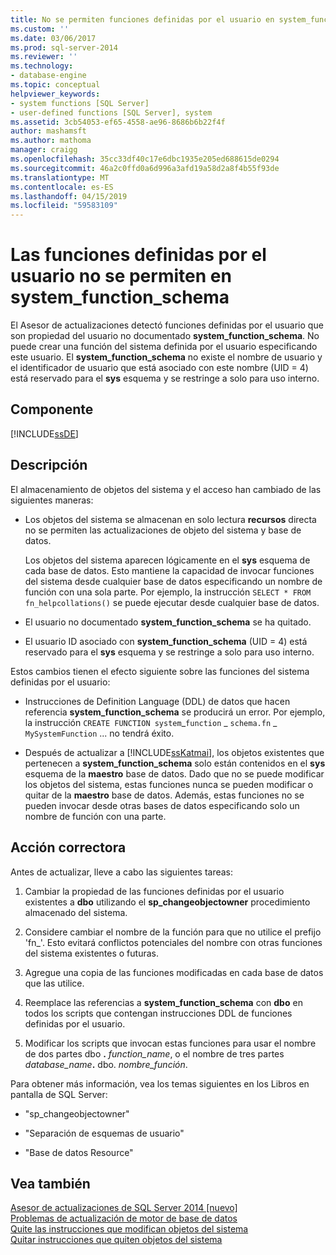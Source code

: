 ```yaml
---
title: No se permiten funciones definidas por el usuario en system_function_schema | Microsoft Docs
ms.custom: ''
ms.date: 03/06/2017
ms.prod: sql-server-2014
ms.reviewer: ''
ms.technology:
- database-engine
ms.topic: conceptual
helpviewer_keywords:
- system functions [SQL Server]
- user-defined functions [SQL Server], system
ms.assetid: 3cb54053-ef65-4558-ae96-8686b6b22f4f
author: mashamsft
ms.author: mathoma
manager: craigg
ms.openlocfilehash: 35cc33df40c17e6dbc1935e205ed688615de0294
ms.sourcegitcommit: 46a2c0ffd0a6d996a3afd19a58d2a8f4b55f93de
ms.translationtype: MT
ms.contentlocale: es-ES
ms.lasthandoff: 04/15/2019
ms.locfileid: "59583109"
---
```

# <a name="user-defined-functions-are-not-allowed-in-systemfunctionschema"></a>Las funciones definidas por el usuario no se permiten en system_function_schema
  El Asesor de actualizaciones detectó funciones definidas por el usuario que son propiedad del usuario no documentado **system_function_schema**. No puede crear una función del sistema definida por el usuario especificando este usuario. El **system_function_schema** no existe el nombre de usuario y el identificador de usuario que está asociado con este nombre (UID = 4) está reservado para el **sys** esquema y se restringe a solo para uso interno.  
  
## <a name="component"></a>Componente  
 [!INCLUDE[ssDE](../../includes/ssde-md.md)]  
  
## <a name="description"></a>Descripción  
 El almacenamiento de objetos del sistema y el acceso han cambiado de las siguientes maneras:  
  
-   Los objetos del sistema se almacenan en solo lectura **recursos** directa no se permiten las actualizaciones de objeto del sistema y base de datos.  
  
     Los objetos del sistema aparecen lógicamente en el **sys** esquema de cada base de datos. Esto mantiene la capacidad de invocar funciones del sistema desde cualquier base de datos especificando un nombre de función con una sola parte. Por ejemplo, la instrucción `SELECT * FROM fn_helpcollations()` se puede ejecutar desde cualquier base de datos.  
  
-   El usuario no documentado **system_function_schema** se ha quitado.  
  
-   El usuario ID asociado con **system_function_schema** (UID = 4) está reservado para el **sys** esquema y se restringe a solo para uso interno.  
  
 Estos cambios tienen el efecto siguiente sobre las funciones del sistema definidas por el usuario:  
  
-   Instrucciones de Definition Language (DDL) de datos que hacen referencia **system_function_schema** se producirá un error. Por ejemplo, la instrucción `CREATE FUNCTION system`_`function` \_ `schema.fn` \_ `MySystemFunction` ... no tendrá éxito.  
  
-   Después de actualizar a [!INCLUDE[ssKatmai](../../includes/sskatmai-md.md)], los objetos existentes que pertenecen a **system_function_schema** solo están contenidos en el **sys** esquema de la **maestro** base de datos. Dado que no se puede modificar los objetos del sistema, estas funciones nunca se pueden modificar o quitar de la **maestro** base de datos. Además, estas funciones no se pueden invocar desde otras bases de datos especificando solo un nombre de función con una parte.  
  
## <a name="corrective-action"></a>Acción correctora  
 Antes de actualizar, lleve a cabo las siguientes tareas:  
  
1.  Cambiar la propiedad de las funciones definidas por el usuario existentes a **dbo** utilizando el **sp_changeobjectowner** procedimiento almacenado del sistema.  
  
2.  Considere cambiar el nombre de la función para que no utilice el prefijo 'fn_'. Esto evitará conflictos potenciales del nombre con otras funciones del sistema existentes o futuras.  
  
3.  Agregue una copia de las funciones modificadas en cada base de datos que las utilice.  
  
4.  Reemplace las referencias a **system_function_schema** con **dbo** en todos los scripts que contengan instrucciones DDL de funciones definidas por el usuario.  
  
5.  Modificar los scripts que invocan estas funciones para usar el nombre de dos partes dbo **.** _function_name_, o el nombre de tres partes _database_name_**.** dbo. *nombre_función*.  
  
 Para obtener más información, vea los temas siguientes en los Libros en pantalla de SQL Server:  
  
-   "sp_changeobjectowner"  
  
-   "Separación de esquemas de usuario"  
  
-   "Base de datos Resource"  
  
## <a name="see-also"></a>Vea también  
 [Asesor de actualizaciones de SQL Server 2014 &#91;nuevo&#93;](sql-server-2014-upgrade-advisor.md)   
 [Problemas de actualización de motor de base de datos](../../../2014/sql-server/install/database-engine-upgrade-issues.md)   
 [Quite las instrucciones que modifican objetos del sistema](../../../2014/sql-server/install/remove-statements-that-modify-system-objects.md)   
 [Quitar instrucciones que quiten objetos del sistema](../../../2014/sql-server/install/remove-statements-that-drop-system-objects.md)  
  
  
